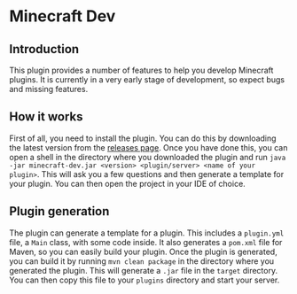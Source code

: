 # Minecraft Dev

## Introduction

This plugin provides a number of features to help you develop Minecraft plugins. It is currently in a very early stage of development, so expect bugs and missing features.

## How it works

First of all, you need to install the plugin. You can do this by downloading the latest version from the [releases page](https://github.com/Swymn/Minecraft-Dev). Once you have done this, you can open a shell in the directory where you downloaded the plugin and run `java -jar minecraft-dev.jar <version> <plugin/server> <name of your plugin>`. This will ask you a few questions and then generate a template for your plugin. You can then open the project in your IDE of choice.

## Plugin generation

The plugin can generate a template for a plugin. This includes a `plugin.yml` file, a `Main` class, with some code inside. It also generates a `pom.xml` file for Maven, so you can easily build your plugin. Once the plugin is generated, you can build it by running `mvn clean package` in the directory where you generated the plugin. This will generate a `.jar` file in the `target` directory. You can then copy this file to your `plugins` directory and start your server.
